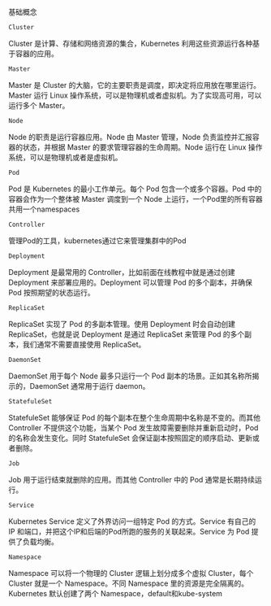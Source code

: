 基础概念

`Cluster`

Cluster 是计算、存储和网络资源的集合，Kubernetes 利用这些资源运行各种基于容器的应用。

`Master`

Master 是 Cluster 的大脑，它的主要职责是调度，即决定将应用放在哪里运行。Master 运行 Linux 操作系统，可以是物理机或者虚拟机。为了实现高可用，可以运行多个 Master。

`Node`

Node 的职责是运行容器应用。Node 由 Master 管理，Node 负责监控并汇报容器的状态，并根据 Master 的要求管理容器的生命周期。Node 运行在 Linux 操作系统，可以是物理机或者是虚拟机。

`Pod`

Pod 是 Kubernetes 的最小工作单元。每个 Pod 包含一个或多个容器。Pod 中的容器会作为一个整体被 Master 调度到一个 Node 上运行，一个Pod里的所有容器共用一个namespaces

`Controller`

管理Pod的工具，kubernetes通过它来管理集群中的Pod

`Deployment`

Deployment 是最常用的 Controller，比如前面在线教程中就是通过创建 Deployment 来部署应用的。Deployment 可以管理 Pod 的多个副本，并确保 Pod 按照期望的状态运行。

`ReplicaSet`

ReplicaSet 实现了 Pod 的多副本管理。使用 Deployment 时会自动创建 ReplicaSet，也就是说 Deployment 是通过 ReplicaSet 来管理 Pod 的多个副本，我们通常不需要直接使用 ReplicaSet。

`DaemonSet`

DaemonSet 用于每个 Node 最多只运行一个 Pod 副本的场景。正如其名称所揭示的，DaemonSet 通常用于运行 daemon。

`StatefuleSet`

StatefuleSet 能够保证 Pod 的每个副本在整个生命周期中名称是不变的。而其他 Controller 不提供这个功能，当某个 Pod 发生故障需要删除并重新启动时，Pod 的名称会发生变化。同时 StatefuleSet 会保证副本按照固定的顺序启动、更新或者删除。

`Job`

Job 用于运行结束就删除的应用。而其他 Controller 中的 Pod 通常是长期持续运行。

`Service`

Kubernetes Service 定义了外界访问一组特定 Pod 的方式。Service 有自己的 IP 和端口，并把这个IP和后端的Pod所跑的服务的关联起来。Service 为 Pod 提供了负载均衡。

`Namespace `

Namespace 可以将一个物理的 Cluster 逻辑上划分成多个虚拟 Cluster，每个 Cluster 就是一个 Namespace。不同 Namespace 里的资源是完全隔离的。Kubernetes 默认创建了两个 Namespace，default和kube-system